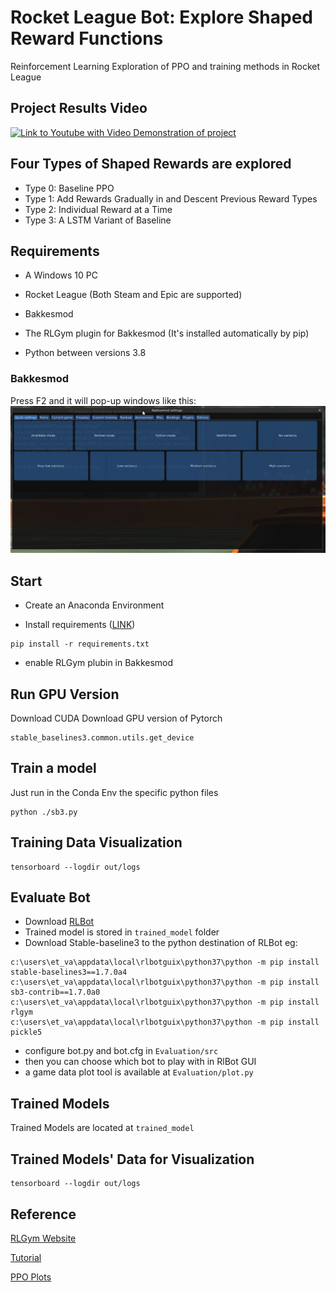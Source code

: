 # Rocket League Bot: Explore Shaped Reward Functions
Reinforcement Learning Exploration of PPO and training methods in Rocket League

## Project Results Video

[![Link to Youtube with Video Demonstration of project](https://img.youtube.com/vi/xuStIZeYJjM/0.jpg)](https://www.youtube.com/watch?v=xuStIZeYJjM)



## Four Types of Shaped Rewards are explored
- Type 0: Baseline PPO
- Type 1: Add Rewards Gradually in and Descent Previous Reward Types
- Type 2: Individual Reward at a Time
- Type 3: A LSTM Variant of Baseline


## Requirements
- A Windows 10 PC

- Rocket League (Both Steam and Epic are supported)
- Bakkesmod

- The RLGym plugin for Bakkesmod (It's installed automatically by pip)

- Python between versions 3.8

### Bakkesmod
Press F2 and it will pop-up windows like this:
![Mod](./mod.png)

## Start
- Create an Anaconda Environment

- Install requirements ([LINK](https://github.com/lucas-emery/rocket-league-gym))
```
pip install -r requirements.txt 
```
- enable RLGym plubin in Bakkesmod

## Run GPU Version
Download CUDA
Download GPU version of Pytorch
```
stable_baselines3.common.utils.get_device
```
## Train a model
Just run in the Conda Env the specific python files
```
python ./sb3.py
```

## Training Data Visualization
```
tensorboard --logdir out/logs
```

## Evaluate Bot
- Download [RLBot](https://rlbot.org/)
- Trained model is stored in ```trained_model``` folder
- Download Stable-baseline3 to the python destination of RLBot eg:
```
c:\users\et_va\appdata\local\rlbotguix\python37\python -m pip install stable-baselines3==1.7.0a4
c:\users\et_va\appdata\local\rlbotguix\python37\python -m pip install sb3-contrib==1.7.0a0
c:\users\et_va\appdata\local\rlbotguix\python37\python -m pip install rlgym 
c:\users\et_va\appdata\local\rlbotguix\python37\python -m pip install pickle5
```
- configure bot.py and bot.cfg in ```Evaluation/src```
- then you can choose which bot to play with in RlBot GUI
- a game data plot tool is available at ```Evaluation/plot.py```

## Trained Models
Trained Models are located at ```trained_model```
## Trained Models' Data for Visualization
```
tensorboard --logdir out/logs
```

## Reference
[RLGym Website](https://rlgym.org/docs-page.html#getting-started)

[Tutorial](https://www.youtube.com/watch?v=C92_UFZ1W-U)

[PPO Plots](https://medium.com/aureliantactics/understanding-ppo-plots-in-tensorboard-cbc3199b9ba2)